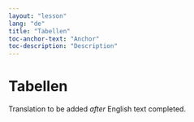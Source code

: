 ```yaml
---
layout: "lesson"
lang: "de"
title: "Tabellen"
toc-anchor-text: "Anchor"
toc-description: "Description"
---
```


# Tabellen

Translation to be added _after_ English text completed.
